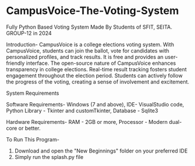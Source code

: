 # CampusVoice-The-Voting-System
Fully Python Based Voting System Made By Students of SFIT, SEITA. GROUP-12 in 2024

Introduction-
CampusVoice is a college elections voting system. With CampusVoice,
students can join the ballot, vote for candidates with personalized profiles,
and track results. It is free and provides an user-friendly interface. The
open-source nature of CampusVoice enhances transparency in college
elections. Real-time result tracking fosters student engagement throughout
the election period. Students can actively follow the progress of the
voting, creating a sense of involvement and excitement.

System Requirements

Software Requirements-
Windows (7 and above),
IDE- VisualStudio code,
Python Library - Tkinter and customTkinter,
Database - Sqlite3

Hardware Requirements-
RAM - 2GB or more,
Processor - Modern dual-core or better.

To Run This Program-
1) Download and open the "New Beginnings" folder on your preferred IDE
2) Simply run the splash.py file

